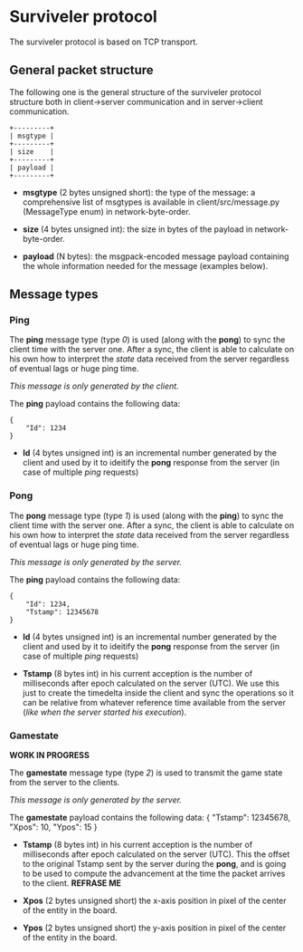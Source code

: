 # Surviveler protocol

The surviveler protocol is based on TCP transport.

## General packet structure

The following one is the general structure of the surviveler protocol structure
both in client->server communication and in server->client communication.

    +---------+
    | msgtype |
    +---------+
    | size    |
    +---------+
    | payload |
    +---------+

 * **msgtype** (2 bytes unsigned short): the type of the message: a
 comprehensive list of msgtypes is available in client/src/message.py
 (MessageType enum) in network-byte-order.

 * **size** (4 bytes unsigned int): the size in bytes of the payload in
 network-byte-order.

 * **payload** (N bytes): the msgpack-encoded message payload containing the
 whole information needed for the message (examples below).

## Message types

### Ping

The **ping** message type (type *0*) is used (along with the **pong**) to sync
the client time with the server one. After a sync, the client is able to
calculate on his own how to interpret the *state* data received from the server
regardless of eventual lags or huge ping time.

*This message is only generated by the client.*

The **ping** payload contains the following data:

    {
        "Id": 1234
    }

 * **Id** (4 bytes unsigned int) is an incremental number generated by the
 client and used by it to ideitify the **pong** response from the server (in
 case of multiple *ping* requests)

### Pong

The **pong** message type (type *1*) is used (along with the **ping**) to sync
the client time with the server one. After a sync, the client is able to
calculate on his own how to interpret the *state* data received from the server
regardless of eventual lags or huge ping time.

*This message is only generated by the server.*

The **ping** payload contains the following data:

    {
        "Id": 1234,
        "Tstamp": 12345678
    }

 * **Id** (4 bytes unsigned int) is an incremental number generated by the client
 and used by it to ideitify the **pong** response from the server (in case of
 multiple *ping* requests)

 * **Tstamp** (8 bytes int) in his current acception is the number of
 milliseconds after epoch calculated on the server (UTC). We use this just to
 create the timedelta inside the client and sync the operations so it can be
 relative from whatever reference time available from the server (*like when the
 server started his execution*).

### Gamestate
**WORK IN PROGRESS**

The **gamestate** message type (type *2*) is used to transmit the game state
from the server to the clients.

*This message is only generated by the server.*

The **gamestate** payload contains the following data:
    {
        "Tstamp": 12345678,
        "Xpos": 10,
        "Ypos": 15
    }

 * **Tstamp** (8 bytes int) in his current acception is the number of
 milliseconds after epoch calculated on the server (UTC). This the offset to the
 original Tstamp sent by the server during the **pong**, and is going to be used
 to compute the advancement at the time the packet arrives to the client.
 **REFRASE ME**

 * **Xpos** (2 bytes unsigned short) the x-axis position in pixel of the center
 of the entity in the board.

 * **Ypos** (2 bytes unsigned short) the y-axis position in pixel of the center
 of the entity in the board.
